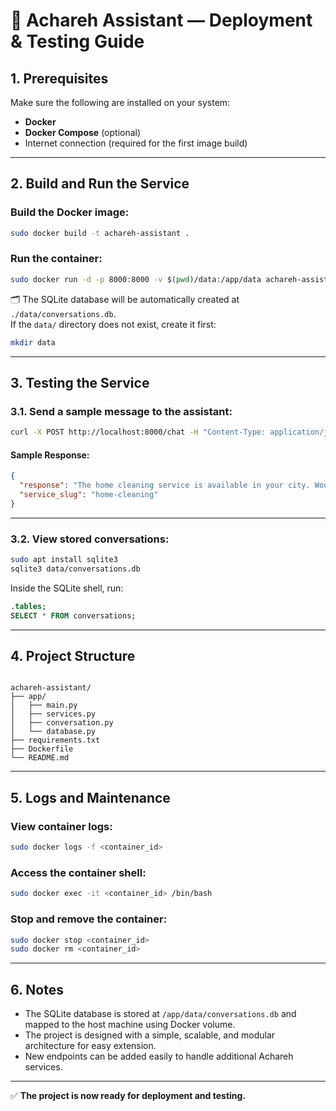 # 🧠 Achareh Assistant — Deployment & Testing Guide

## 1. Prerequisites  
Make sure the following are installed on your system:  
- **Docker**
- **Docker Compose** (optional)
- Internet connection (required for the first image build)

---

## 2. Build and Run the Service  

### Build the Docker image:
```bash
sudo docker build -t achareh-assistant .
```

### Run the container:
```bash
sudo docker run -d -p 8000:8000 -v $(pwd)/data:/app/data achareh-assistant
```

🗂 The SQLite database will be automatically created at `./data/conversations.db`.  
If the `data/` directory does not exist, create it first:
```bash
mkdir data
```

---

## 3. Testing the Service  

### 3.1. Send a sample message to the assistant:
```bash
curl -X POST http://localhost:8000/chat -H "Content-Type: application/json" -d '{"user_id": 1, "message": "I need home cleaning service"}'
```

#### Sample Response:
```json
{
  "response": "The home cleaning service is available in your city. Would you like to see the pricing details?",
  "service_slug": "home-cleaning"
}
```

---

### 3.2. View stored conversations:
```bash
sudo apt install sqlite3
sqlite3 data/conversations.db
```

Inside the SQLite shell, run:
```sql
.tables;
SELECT * FROM conversations;
```

---

## 4. Project Structure  

```

achareh-assistant/
├── app/
│   ├── main.py
│   ├── services.py
│   ├── conversation.py
│   └── database.py
├── requirements.txt
├── Dockerfile
└── README.md

```

---

## 5. Logs and Maintenance  

### View container logs:
```bash
sudo docker logs -f <container_id>
```

### Access the container shell:
```bash
sudo docker exec -it <container_id> /bin/bash
```

### Stop and remove the container:
```bash
sudo docker stop <container_id>
sudo docker rm <container_id>
```

---

## 6. Notes  

- The SQLite database is stored at `/app/data/conversations.db` and mapped to the host machine using Docker volume.  
- The project is designed with a simple, scalable, and modular architecture for easy extension.  
- New endpoints can be added easily to handle additional Achareh services.  

---

✅ **The project is now ready for deployment and testing.**
